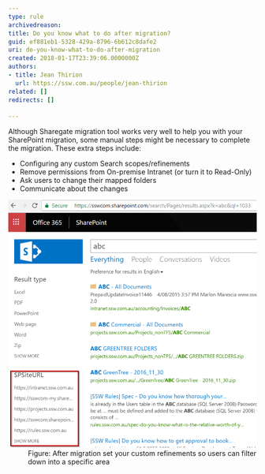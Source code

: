 ```yaml
---
type: rule
archivedreason: 
title: Do you know what to do after migration?
guid: ef881eb1-5328-429a-8796-6b612c8dafe2
uri: do-you-know-what-to-do-after-migration
created: 2018-01-17T23:39:06.0000000Z
authors:
- title: Jean Thirion
  url: https://ssw.com.au/people/jean-thirion
related: []
redirects: []

---
```


Although Sharegate migration tool works very well to help you with your SharePoint migration, some manual steps might be necessary to complete the migration. These extra steps include:


<!--endintro-->

* Configuring any custom Search scopes/refinements
* Remove permissions from On-premise Intranet (or turn it to Read-Only)
* Ask users to change their mapped folders
* Communicate about the changes

<dl class="image"><dt><img src="set-custom-refinements.png" alt="set-custom-refinements.png" style="width:750px;"></dt><dd>Figure: After migration set your custom refinements so users can filter down into a specific area</dd></dl>
